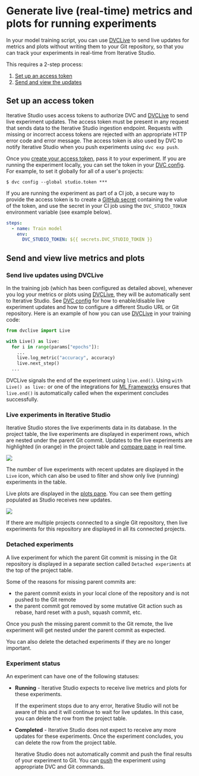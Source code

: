# Generate live (real-time) metrics and plots for running experiments

In your model training script, you can use [DVCLive] to send live updates for
metrics and plots without writing them to your Git repository, so that you can
track your experiments in real-time from Iterative Studio.

This requires a 2-step process:

1. [Set up an access token](#set-up-an-access-token)
2. [Send and view the updates](#send-and-view-live-metrics-and-plots)

## Set up an access token

Iterative Studio uses access tokens to authorize DVC and [DVCLive] to send live
experiment updates. The access token must be present in any request that sends
data to the Iterative Studio ingestion endpoint. Requests with missing or
incorrect access tokens are rejected with an appropriate HTTP error code and
error message. The access token is also used by DVC to notify Iterative Studio
when you push experiments using `dvc exp push`.

Once you [create your access token], pass it to your experiment. If you are
running the experiment locally, you can set the token in your [DVC config]. For
example, to set it globally for all of a user's projects:

```cli
$ dvc config --global studio.token ***
```

If you are running the experiment as part of a CI job, a secure way to provide
the access token is to create a
[GitHub secret](https://docs.github.com/en/actions/security-guides/encrypted-secrets)
containing the value of the token, and use the secret in your CI job using the
`DVC_STUDIO_TOKEN` environment variable (see example below).

```yaml
steps:
  - name: Train model
    env:
      DVC_STUDIO_TOKEN: ${{ secrets.DVC_STUDIO_TOKEN }}
```

## Send and view live metrics and plots

### Send live updates using DVCLive

In the training job (which has been configured as detailed above), whenever you
log your metrics or plots using [DVCLive], they will be automatically sent to
Iterative Studio. See [DVC config] for how to enable/disable live experiment
updates and how to configure a different Studio URL or Git repository. Here is
an example of how you can use [DVCLive] in your training code:

```py
from dvclive import Live

with Live() as live:
  for i in range(params["epochs"]):
    ...
    live.log_metric("accuracy", accuracy)
    live.next_step()
  ...
```

<admon type="tip">

DVCLive signals the end of the experiment using `live.end()`. Using
`with Live() as live:` or one of the integrations for
[ML Frameworks](/doc/dvclive/ml-frameworks) ensures that `live.end()` is
automatically called when the experiment concludes successfully.

</admon>

### Live experiments in Iterative Studio

Iterative Studio stores the live experiments data in its database. In the
project table, the live experiments are displayed in experiment rows, which are
nested under the parent Git commit. Updates to the live experiments are
highlighted (in orange) in the project table and
[compare pane](/doc/studio/user-guide/experiments/visualize-and-compare#compare-experiments)
in real time.

![](https://static.iterative.ai/img/studio/live_metrics.gif)

The number of live experiments with recent updates are displayed in the `Live`
icon, which can also be used to filter and show only live (running) experiments
in the table.

Live plots are displayed in the
[plots pane](/doc/studio/user-guide/experiments/visualize-and-compare#how-to-generate-plots).
You can see them getting populated as Studio receives new updates.

![](https://static.iterative.ai/img/studio/live_plots.gif)

<admon>

If there are multiple projects connected to a single Git repository, then live
experiments for this repository are displayed in all its connected projects.

</admon>

### Detached experiments

A live experiment for which the parent Git commit is missing in the Git
repository is displayed in a separate section called `Detached experiments` at
the top of the project table.

Some of the reasons for missing parent commits are:

- the parent commit exists in your local clone of the repository and is not
  pushed to the Git remote
- the parent commit got removed by some mutative Git action such as rebase, hard
  reset with a push, squash commit, etc.

Once you push the missing parent commit to the Git remote, the live experiment
will get nested under the parent commit as expected.

You can also delete the detached experiments if they are no longer important.

### Experiment status

An experiment can have one of the following statuses:

- **Running** - Iterative Studio expects to receive live metrics and plots for
  these experiments.

  <admon type="warn">

  If the experiment stops due to any error, Iterative Studio will not be aware
  of this and it will continue to wait for live updates. In this case, you can
  delete the row from the project table.

  </admon>

- **Completed** - Iterative Studio does not expect to receive any more updates
  for these experiments. Once the experiment concludes, you can delete the row
  from the project table.

  <admon type="warn">

  Iterative Studio does not automatically commit and push the final results of
  your experiment to Git. You can [push] the experiment using appropriate DVC
  and Git commands.

  </admon>

[dvclive]: /doc/dvclive
[create your access token]:
  /doc/studio/user-guide/account-and-billing#studio-access-token
[push]:
  /doc/user-guide/experiment-management/sharing-experiments#push-experiments
[dvc config]: /docs/user-guide/project-structure/configuration#studio
